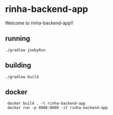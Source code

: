 # rinha-backend-app

Welcome to rinha-backend-app!!

## running

    ./gradlew joobyRun

## building

    ./gradlew build

## docker

     docker build . -t rinha-backend-app
     docker run -p 8080:8080 -it rinha-backend-app
